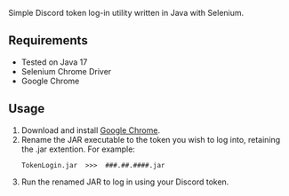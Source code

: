Simple Discord token log-in utility written in Java with Selenium.

## Requirements
- Tested on Java 17
- Selenium Chrome Driver
- Google Chrome

## Usage
1. Download and install [Google Chrome](https://www.google.com/chrome/).
2. Rename the JAR executable to the token you wish to log into, retaining the .jar extention. For example:
    ```
    TokenLogin.jar  >>>  ###.##.####.jar
    ```
3. Run the renamed JAR to log in using your Discord token.